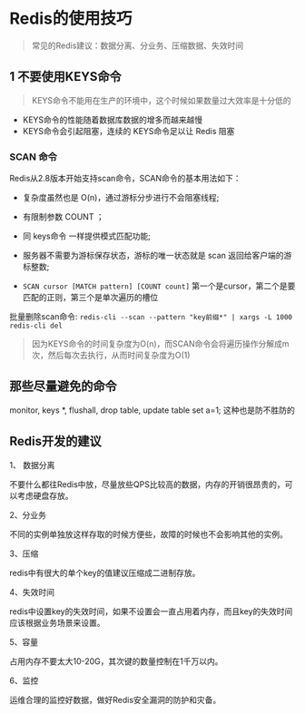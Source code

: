 # Redis的使用技巧
> 常见的Redis建议：数据分离、分业务、压缩数据、失效时间
 
## 1 不要使用KEYS命令

> KEYS命令不能用在生产的环境中，这个时候如果数量过大效率是十分低的

* KEYS命令的性能随着数据库数据的增多而越来越慢
* KEYS命令会引起阻塞，连续的 KEYS命令足以让 Redis 阻塞

### SCAN 命令

Redis从2.8版本开始支持scan命令，SCAN命令的基本用法如下：

 * 复杂度虽然也是 O(n)，通过游标分步进行不会阻塞线程;

 * 有限制参数 COUNT ；

 * 同 keys命令 一样提供模式匹配功能;

 * 服务器不需要为游标保存状态，游标的唯一状态就是 scan 返回给客户端的游标整数;

 * ` SCAN cursor [MATCH pattern] [COUNT count] `  第一个是cursor，第二个是要匹配的正则，第三个是单次遍历的槽位

批量删除scan命令: `redis-cli --scan --pattern "key前缀*" | xargs -L 1000 redis-cli del`

> 因为KEYS命令的时间复杂度为O(n)，而SCAN命令会将遍历操作分解成m次，然后每次去执行，从而时间复杂度为O(1)

## 那些尽量避免的命令

 monitor, keys *, flushall, drop table, update table set a=1; 这种也是防不胜防的
 

## Redis开发的建议
1、 数据分离

不要什么都往Redis中放，尽量放些QPS比较高的数据，内存的开销很昂贵的，可以考虑硬盘存放。

2、分业务

不同的实例单独放这样存取的时候方便些，故障的时候也不会影响其他的实例。

3、压缩

redis中有很大的单个key的值建议压缩成二进制存放。

4、失效时间

redis中设置key的失效时间，如果不设置会一直占用着内存，而且key的失效时间应该根据业务场景来设置。

5、容量

占用内存不要太大10-20G，其次键的数量控制在1千万以内。

6、监控

运维合理的监控好数据，做好Redis安全漏洞的防护和灾备。

